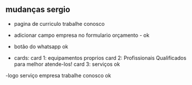 ## mudanças sergio

- pagina de curriculo trabalhe conosco

- adicionar campo empresa no formulario orçamento - ok

- botão do whatsapp ok

- cards: 
    card 1: equipamentos proprios
    card 2: Profissionais Qualificados para melhor atende-los!
    card 3: serviços
ok



-logo serviço empresa trabalhe conosco ok